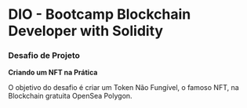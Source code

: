 # DIO - Bootcamp Blockchain Developer with Solidity 

### Desafio de Projeto 

**Criando um NFT na Prática**

O objetivo do desafio é criar um Token Não Fungível, o famoso NFT, na Blockchain gratuita OpenSea Polygon.
